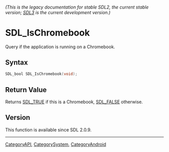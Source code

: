 ###### (This is the legacy documentation for stable SDL2, the current stable version; [SDL3](https://wiki.libsdl.org/SDL3/) is the current development version.)
# SDL_IsChromebook

Query if the application is running on a Chromebook.

## Syntax

```c
SDL_bool SDL_IsChromebook(void);

```

## Return Value

Returns [SDL_TRUE](SDL_TRUE) if this is a Chromebook,
[SDL_FALSE](SDL_FALSE) otherwise.

## Version

This function is available since SDL 2.0.9.

----
[CategoryAPI](CategoryAPI), [CategorySystem](CategorySystem), [CategoryAndroid](CategoryAndroid)


